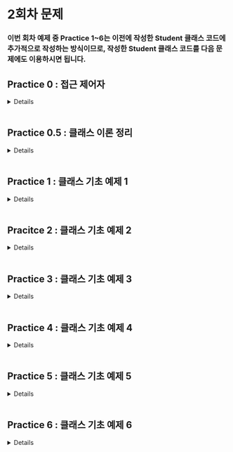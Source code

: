 # 2회차 문제

### 이번 회차 예제 중 Practice 1~6는 이전에 작성한 Student 클래스 코드에 추가적으로 작성하는 방식이므로, 작성한 Student 클래스 코드를 다음 문제에도 이용하시면 됩니다.

## Practice 0 : 접근 제어자
<details>

### 접근제어자
자바에는 접근 제어자가 4개 존재한다.

변수나 메서드의 사용 권한은 다음과 같은 접근 제어자를 사용하여 설정할수 있다.

1. private
2. default
3. protected
4. public

접근 제어자는 private -> default -> protected -> public 순으로 보다 많은 접근을 허용한다. 하나씩 순서대로 살펴보자.

>### private : 해당 클래스에서만 접근 가능
>접근제어자가 private으로 설정되었다면 private 이 붙은 변수, 메서드는 해당 클래스에서만 접근이 가능하다.
>### default : 같은 패키지에서만 접근 가능
>접근 제어자를 별도로 설정하지 않는다면 접근 제어자가 없는 변수, 메서드는 default 접근 제어자가 되어 해당 패키지 내에서만 접근이 가능하다.
>### protected : 같은 패키지 또는 해당 클래스를 상속 받은 클래스
>접근제어자가 protected로 설정되었다면 protected가 붙은 변수, 메서드는 동일 패키지의 클래스 또는 해당 클래스를 상속받은 다른 패키지의 클래스에서만 접근이 가능하다.
>### public : 어디에서나 접근 가능
>접근제어자가 public으로 설정되었다면 public 접근제어자가 붙은 변수, 메서드는 어떤 클래스에서라도 접근이 가능하다.
>
>[출처] : https://wikidocs.net/232 (점프 투 자바)

그렇다면 간단하게 접근 제어자에 대한 코드를 보고 넘어가도록 하자. 자세한 내용은 다음 회차에서 다룰 예정이다.

**[코드]**
```java
public class public_class {
    //[접근제어자] [자료형] [변수명]
	private int private_var; // private 접근제어자  
	int default_var;        // default 접근제어자
	protected int protected_var; // protected 접근제어자
	public int public_var;  // public 접근제어자
}
class default_class{
    //...    
}

private class private_class{
    //...
}
```

**이번 예제에서는 default( 작성하지 않는 경우 기본 값) 접근 제어자로 코드를 작성할 예정이다.**


</details>
<br>


## Practice 0.5 : 클래스 이론 정리
<details>

**[문제]** 클래스

**[설명]** 이번 예제도 이해를 돕기 위한 예제입니다. 편하게 읽어주세용.

### 자바의 변수
```java
class Variable {
    int instanceV;                 // default 접근제어자, 멤버 변수 중 인스턴스 변수  
    static int StaticV;            // default 접근제어자, 멤버 변수 중 클래스 변수

    void function(int localV1)        // default 접근제어자, 지역변수1 : localV1					
    {
        int localV2;                // default 접근제어자, 지역변수2 : localV2
    }
}
```
- **멤버 변수**

    **클래스 변수**와 **인스턴스 변수**가 존재한다.


- **클래스 변수**

  정의 : 맴버변수 중 static과 함께 선언된 변수 <br>
  특징 : 모든 인스턴스에 대해 공통된 저장공간을 갖기 때문에 항상 공통된 값을 갖는다. <br>
  외부에서 사용하는 경우에도 인스턴스를 생성하지 않고 변수에 바로 접근할 수 있다. ex) Variable.StaticV <br>
  생성시기 : 클래스가 메모리에 로딩되었을 때


- **인스턴스 변수**
  
  정의 : 맴버변수 중 static 없이 선언된 변수 <br> 
  특징 : 각각의 인스터스마다 독립된 값을 다른 저장공간에 갖기 때문에 인스턴스마다 다른 값을 가질 수 있다. <br>
  생성시기 : 인스턴스가 생성되었을 때


- **지역 변수**

  정의 : 맴버변수를 제외한 모든 변수 ex) 메서드 내애서 선언된 변수<br>
  특징 : 클래스의 메서드 내에 선언되어 선언된 블럭( { } )에서만 사용 가능 <br>
  생성시기: 메서드 내의 변수 선언문이 실행되었을 때

여기까지의 내용은 C언어의 구조체 내용과 꽤 유사하다. 추가로 자바의 클래스는 변수뿐만 아니라 `메서드(함수)`또한 갖는다.

### 객체의 정의

1) 사전적 정의: 실제로 존재하는 것
2) 객체지향이론에서의 정의: 실존하는 것뿐만 아니라 개념, 논리와 같은 무형적인 것
3) **프로그래밍에서의 정의: 클래스에 정의된 내용대로 메모리에 생성된 것**

이러한 객체를 생성하기 위해선, 주어진 클래스를 바탕으로 객체를 만들어야한다. 이 과정을 **인스턴스화**라고 부른다.
즉, 객체나 인스턴스나 비슷한 의미를 갖는다. 하지만 특정 클래스로부터 만들어졋다는 의미를 더욱 강조하기 위해 인스턴스라는 표현을 사용한다.

```java
class Cat {
    String Name;  // default 접근 제어자, String 타입으로 선언된 인스턴스 변수 Name
    int Weight;   // default 접근 제어자 ...
    int Age;
    
    
    void Crying(){  // 선언부
      System.out.println("야옹"); // 구현부
    }
    
    void Eat() { // 선언부
      System.out.println("냠냠"); // 구현부 1
      this.Weight += 1;         // 구현부 2
    }
}
```

메서드란 클래스 내의 함수로 특정 작업을 수행하는 동작의 묶음을 의미한다.
메서드는 크게 선언부와 구현부로 구분된다. <br>
선언부에서는 **반환타입** **매서드명** (매개변수)의 구조를 갖는다. <br>

지금까지의 내용을 Crying이라는 메서드에 적용하여 하나하나 분리해보자.

- 선언부 : void Crying()
  - 반환타입 : void
  - 메서드명 : Crying
  - 매개변수 : 없음
- 구현부 : System.out.println("야옹");

( 접근 제어자가 허가한다면 ) 객체의 메서드를 **객체이름.메서드명** 문법을 통해 메서드를 호출할 수 있다.
이렇게 여러 클래스에 대한 기본적인 구조를 설명하였다. 
이를 통해 클래스는 크게 멤버 변수와 메서드로 구분되며, 멤버 변수에는 클래스 변수, 인스턴스 변수가 존재하는 것을 파악할 수 있었다.

이제 클래스를 이용하여 객체를 생성해보는 과정을 진행할 것이다. 사실 이전 실습 시간에서 객체를 생성해본 적이 있다.
String 클래스와 Scanner 클래스를 이용하여 여러 가지 코드를 작성해 보았기 때문이다.

객체는 기본적으로 **new 연산자**를 이용하여 생성된다. new 연산자 + 생성자의 조합으로 클래스가 인스턴스화 된다.
그렇다면 생성자란 무엇일까? 다음 코드를 보자.

```java
class Account{
    int accountNumber;
    String name;
    
    Account(int accountNumber, String name){
        this.accountNumber = accountNumber;
        this.name = name;
    }
    
    Account(){
        this.accountNumber = 0;
        this.name = null;
    }
}
```

### 생성자란?

  인스턴스(객체)가 생성될 때 호출되는 인스턴스 초기화 메서드이다.
  생성자가 호출 됨으로써 인스턴스의 변수들이 초기화되고, 인스턴스 생성 시 필요한 것들이 실행된다.

  > 참고!! <br> 한가지 주의할 것은 생성자를 통해 인스턴스가 생성되는 것이 아니다.
  생성자는 인스터스의 변수들을 초기화하며 인스턴스 생성 시 필요한 것들을 실행하는 역할이고,
  실제 인스턴스 생성(메모리 상에 생성)은 연산자 new 를 통하여 진행한다.
  > 1. new 연산자를 통해 메모리에 변수명의 이름으로 메모리 할당하여 인스턴스 생성
  > 2. 생성자를 통해 해당 인스턴스의 멤버 변수를 초기화 및 설정

생성자 선언에는 두 가지 규칙이 존재한다.
1) 클래스와 같은 이름으로 만들 것
2) 반환 값을 적지말 것

만약 클래스 내에 생성자가 정의되지 않아있다면, 컴파일러는 자동적으로 기본 생성자를 추가하여 컴파일을 진행한다. 
기본 생성자의 구조는 다음과 같다.

`클래스이름(){ }`

사용자가 생성자를 생성하는 방식에는 여러가지가 존재한다. 매개변수가 존재하는 방식과 매개변수가 존재하지 않는 방식이다.
일반적으로는 매개변수로 입력한 값을 객체의 인스턴스 변수에 할당하여 값을 지정해준다.

추가적인 `this()` 생성자와 `super()` 생성자에 대해선 이후에 다루도록 하겠다.

이제 위의 코드를 아까처럼 하나하나씩 뜯어보자.

- 선언부 : Account(int accountName, String name)
  - 생성자는 항상 메서드명 위치에 클래스의 이름을 적어주어야 한다.
  - 이 생성자는 int형 변수와 String타입 변수를 매개변수로 받는다.
- 구현부1 : this.accountNumber = accountNumber;
  - 클래스 내에서 `this.변수명`을 사용한다면, 객체의 멤버 변수 중 `변수명`에 해당하는 변수에 접근할 수 있다. 예를 들어
`this.name`은 해당 클래스의 `name`이라는 멤버 변수에 접근하는 것이다.
  -  생성하려는 객체의 accountNumber이라는 멤버변수에 매개 변수로 받은 accountNumber의 값을 할당한다.
- 구현부2 : this.name = name;
  - 위의 내용과 동일하게 매개변수로 받은 name을 객체의 변수 중 name에 할당한다.

이제 이를 적용한 코드를 아래에서 보자.

**[코드]**

```java
public class Practice01 {
  public static void main(String[] args) {
      
    // 생성자 1을 이용하여 객체 생성
    Account account1 = new Account(1234, "HANTOR", 100000);
    
    // 생성자 2를 이용하여 객체 생성하고, 각각의 멤버에 접근하여 값 할당
    Account account2 = new Account();
    account2.name = "JAVA";
    account2.money = 1000;
    account2.accountNumber = 5678;
    
    // 두 객체에 존재하는 메서드 호출
    account1.showmethemoney();
    account2.showmethemoney();
  }
}

class Account{
  int accountNumber; // int형으로 선언된 멤버 변수 ( 인스턴스 변수, default 접근 제어자 )
  String name;      // String 타입으로 선언된 멤버 변수 ( 인스턴스 변수, default 접근 제어자 ) 
  int money;        // int형으로 선언된 멤버 변수 ( 인스턴스 변수, default 접근 제어자 )
  
  // 생성자 1 : 매개변수를 이용하여 객체 생성
  Account(int accountNumber, String name, int money){
    this.accountNumber = accountNumber;
    this.name = name;
    this.money = money;
  }
  
  // 생성자 2 : 매개변수를 입력하지 않고 객체 생성
  Account(){
    this.accountNumber = 0; 
    this.name = null;
    this.money = 0;
  }
  
  void showmethemoney() {
    System.out.println(this.name + " : " +this.money);
  }
}
/*
출력 결과
HANTOR : 100000
JAVA : 1000     
*/
```

</details>

<br>

## Practice 1 : 클래스 기초 예제 1

<details>

**[문제]** 다음과 같은 멤버 변수를 갖는 Student 클래스를 선언하시오.

**[설명]**
### 작성할 멤버 변수의 조건들
| 접근제어자   | 타입     | 변수명  | 설명 |
|---------|--------|------|-------|
| default | String | name | 학생의 이름 |
| default | int     | ban    | 반 번호 |
| default | int     | no     | 번호  |
| default | int     | kor    | 국어 성적 |
| default | int     | math   | 수학 성적|
| default | int     | eng    | 영어 성적 |

**[코드]**
```java
class Student{
    // TO DO : 조건에 맞게 Student 멤버 변수 선언하기
    // default 접근 제어자는 작성하지 않는 경우, 자동으로 설정됩니다.
    String name;
    int ban;
    int no;
    int kor;
    int math;
    int eng; 
    //
}
```

</details>
<br>


## Pracitce 2 : 클래스 기초 예제 2

<details>

**[문제]** 멤버 변수의 정보를 가져오는 함수를 작성해보자

**[설명]** 일반적으로 JAVA에서는 멤버 변수에 직접적으로 접근하는 방법을 권장하지 않는다. 이에 관해서는 이후에 다루게 **캡슐화**를 지키기 위함인데, 이에 관해서는 차후에 다루도록 하겠다.

따라서 멤버 변수에 접근하는 메서드를 만들어서, 간접적으로 멤버 변수의 값을 가져오도록 하자. 메서드들의 조건은 다음과 같다.
지금 작성하게 될 메서드들은 모두 멤버 변수를 반환하는 메서드로, 이를 JAVA에서는 getter 메서드라고 칭한다.

### 작성할 메서드의 조건

| 접근제어자   | 메서드명      | 기능                | 반환 타입  | 매개 변수 |
|---------|-----------|-------------------|--------|-------| 
| default | getName() | name 멤버 변수의 값을 반환 | String | 없음    |
| default | getBan()  | ban 멤버 변수의 값을 반환  | int    | 없음    |
| default | getNo()   | no 멤버 변수의 값을 반환   | int    | 없음    |
| default | getKor()  | kor 멤버 변수의 값을 반환  | int    | 없음    |
| default | getMath() | math 멤버 변수의 값을 반환 | int    | 없음    |
| default | getEng()  | eng 멤버 변수의 값을 반환  | int    | 없음    |

**[코드]**
```java
class Practice02 {
  public static void main(String[] args) {
    Student std = new Student();
    std.name = "HANTOR";
    std.ban = 2;
    std.no = 4;
    std.kor = 100;
    std.math = 90;
    std.eng = 95;

    System.out.println("학생의 이름 : " + std.getName());
    System.out.println("학생의 반 : " + std.getBan());
    System.out.println("학생의 번호 : " + std.getNo());
    System.out.println("국어 성적 : " + std.getKor());
    System.out.println("수학 성적 : " + std.getMath());
    System.out.println("영어 성적 : " + std.getEng());
  }
    
}

class Student{
  // Have to Paste Practice 01 code. 
    
  // TO DO : make getter method

  //
}
```


</details>


<br>

## Practice 3 : 클래스 기초 예제 3
<details>

**[문제]** 클래스에 메서드 추가하기

**[설명]** 조건에 맞게 3개의 메서드를 선언해보자.


### 작성할 메서드의 조건
| 접근 제어자  | 메서드명  | 기능                         | 반환 타입  | 매개 변수 |
|---------|-------|----------------------------|--------|-----|
| default | getTotal    | kor, eng, math의 값을 모두 더한다. | int    | 없음  |
| default | getAverage | 총점을 과목 수로 나눈 평균 값을 구한다.    | double | 없음  |
| default | getInfo | Practice 2의 출력 결과를 출력한다.   | void   | 없음 |

**[코드]**
```java
class Practice03 {
    public static void main(String args[]) {
      Student std = new Student(); // 기본 생성자를 통해 객체 생성하기
      std.name = "Hantor"; // 멤버 변수에 직접 접근하여 값 할당하기
      std.ban = 2;
      std.no = 4;
      std.kor = 90;
      std.math = 100;
      std.eng = 95;
      
      std.getInfo();
      System.out.println("학생의 총점:"+std.getTotal());
      System.out.println("학생의 평균:"+std.getAverage());
    }
}

class Student{
    // Have to Paste Practice 02 code.

    // TO DO : Make getTotal(), getAverage(), getInfo() Method
  
    //

}
```
</details>

<br>

## Practice 4 : 클래스 기초 예제 4
<details>

**[문제]** 생성자를 선언하여 Student 객체를 생성해보자.

**[설명]** JAVA에서는 객체를 생성하기 위해 `생성자`를 이용하여 객체를 생성한다. 앞서 다룬 Practice 2,3에서는 객체 생성 시, 기본으로 존재하는 기본 생성자 `Student() { };` 를 이용하여 객체를 생성하였다.
이제 생성자를 클래스에 직접 작성하고, 작성한 생성자로 객체를 생성하자.

### 작성할 생성자의 조건

| 메서드명    | 기능                      | 반환 타입   | 매개 변수 |
|---------|-------------------------|---------|-----|
| Student | Student 멤버 변수의 값을 할당한다. | 작성하지 않음 | Student의 모든 멤버 변수 |

### 새롭게 생성할 객체의 조건

| 변수명  | name  | ban  | no | kor | eng | math |
|------| --- | --- | --- | --- |-----| --- |
| std2 | "본인 이름" | 2 | 4 | 100 | 90  | 95 | 

**[코드]** 
```java
class Practice04 {
  public static void main(String args[]) {
    Student std = new Student("Hantor", 1, 30, 90, 88, 100);
    // TO DO : 직접 작성한 생성자로 객체를 하나 더 만들어보자 !
    
    //

    System.out.println("정보:"+std.getInfo());
    System.out.println("총점:"+std.getTotal());
    System.out.println("평균:"+std.getAverage());
    System.out.println();
    System.out.println("정보:"+std2.getInfo());
    System.out.println("총점:"+std2.getTotal());
    System.out.println("평균:"+std2.getAverage());
  }
}
class Student {
  // Have to Paste Practice 03 code.
  
  // TO DO : Student 객체 생성자 작성하기
  
  //
}
```
</details>

<br>

## Practice 5 : 클래스 기초 예제 5

<details>

**[문제]** 생성자의 응용

**[설명]** 클래스에 새로운 멤버 변수를 추가하자. `String` 타입으로 `level`이라는 변수명을 가진 변수이다.
그리고 앞서 만든 생성자의 코드에서 `level`에 들어가는 데이터를 설정도록 수정하자. 조건은 다음과 같다.

- 평균이 90점 이상인 경우 "상"
- 평균이 80점 이상 90점 미만인 경우 "중"
- 평균이 80점 미만인 경우 "하"로 정한다.

**[코드]**
```java
class Practice05{
  public static void main(String args[]) {
    Student std = new Student("Hantor", 1, 30, 90, 88, 100);
    
    System.out.println("정보:"+std.getInfo());
    System.out.println("총점:"+std.getTotal());
    System.out.println("평균:"+std.getAverage());
    System.out.println("수준:"+std.level);
  }
}
class Student {
  // Have to Paste Practice 04 code.
  
  // TO DO : level 변수 추가 및 생성자 수정
  
  //
}
```
</details>

<br>

## Practice 6 : 클래스 기초 예제 6
<details>

**[문제]** 어떻게 사람 이름이..

**[설명]** 항상 남을 돕는 박한터는 이름 때문에 힘들어하는 친구를 위해서 메서드를 작성하고자 한다. 
하지만 모든 친구들의 이름을 바꿔주는 건 아닌 것 같아서, 조건에 부합하는 이름만 변경해주려고 한다. 조건은 다음과 같다.

### 이름의 조건
1. 이름에 "자바", "객체", "클래스", "변수"가 들어가야 한다.
2. 이름이 3글자 이상이어야 한다.
3. 바꾸려는 이름도 앞의 1,2 조건을 만족해야 한다.

### 메서드의 조건

| 접근 제어자  | 메서드명       | 기능                    | 반환 타입 | 매개 변수 |
|---------|------------|-----------------------------------|-------|-------|
| default | modifyName | 조건에 만족하는 이름이라면, 매개 변수로 입력한 이름으로 변경한다.<br/> 변경하려는 이름이 대한 조건을 먼저 따진 후에, 현재 이름에 대한 조건을 확인한다. | void  | 바꿀 이름 |

**!! 힌트 : String 클래스에 자동적으로 포함되어 있는 .contains()와 .length() 메소드를 사용하세요. !!**

**[코드]** 

```java
import java.util.Scanner;

public class Practice06 {
  public static void main(String[] args) {
    Student[] class1 = new Student[30]; // 클래스 배열! 다음 회차에 배웁니다.
    class1[0] = new Student("박자바", 1, 1, 100, 100, 100);
    class1[1] = new Student("김글래스", 1, 2, 100, 100, 100);
    class1[2] = new Student("최변수", 1, 3, 100, 100, 100);
    class1[3] = new Student("리드미", 1, 4, 100, 100, 100);
    class1[4] = new Student("객체", 1, 5, 100, 100, 100);

    Scanner sc = new Scanner(System.in);
    
    for (Student std : class1) {
      System.out.println("학생 이름 변경 전 : " + std.getName());
      String newName = sc.nextLine();
      std.modifyName(newName);
      System.out.println("학생 이름 변경 후 : " + std.getName() + "\n");
    }
  }
}


class Student {
  // Have to Paste Practice 05 code.

  // TO DO : modifyName() 메서드
}
```


</details>

<br>
